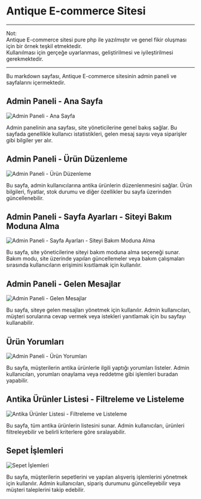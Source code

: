 # Antique E-commerce Sitesi

<hr />
Not:<br />
Antique E-commerce sitesi pure php ile yazılmıştır ve genel fikir oluşması için bir örnek teşkil etmektedir.<br />
Kullanılması için gerçeğe uyarlanması, geliştirilmesi ve iyileştirilmesi gerekmektedir.
<hr />
Bu markdown sayfası, Antique E-commerce sitesinin admin paneli ve sayfalarını içermektedir.

## Admin Paneli - Ana Sayfa

![Admin Paneli - Ana Sayfa](https://github.com/nihatxp/Antika/assets/87497469/7b467bb2-0f6c-48e3-94c6-d02f527dbd8a)

Admin panelinin ana sayfası, site yöneticilerine genel bakış sağlar. Bu sayfada genellikle kullanıcı istatistikleri, gelen mesaj sayısı veya siparişler gibi bilgiler yer alır.

## Admin Paneli - Ürün Düzenleme

![Admin Paneli - Ürün Düzenleme](https://github.com/nihatxp/Antika/assets/87497469/68dfad4f-0ade-4b79-8ede-36a35da8238e)

Bu sayfa, admin kullanıcılarına antika ürünlerin düzenlenmesini sağlar. Ürün bilgileri, fiyatlar, stok durumu ve diğer özellikler bu sayfa üzerinden güncellenebilir.

## Admin Paneli - Sayfa Ayarları - Siteyi Bakım Moduna Alma

![Admin Paneli - Sayfa Ayarları - Siteyi Bakım Moduna Alma](https://github.com/nihatxp/Antika/assets/87497469/e2910464-4411-48da-9668-ca60e410a06c)

Bu sayfa, site yöneticilerine siteyi bakım moduna alma seçeneği sunar. Bakım modu, site üzerinde yapılan güncellemeler veya bakım çalışmaları sırasında kullanıcıların erişimini kısıtlamak için kullanılır.

## Admin Paneli - Gelen Mesajlar

![Admin Paneli - Gelen Mesajlar](https://github.com/nihatxp/Antika/assets/87497469/ca82d978-a786-45c3-a145-fc2e22dce8fb)

Bu sayfa, siteye gelen mesajları yönetmek için kullanılır. Admin kullanıcıları, müşteri sorularına cevap vermek veya istekleri yanıtlamak için bu sayfayı kullanabilir.

## Ürün Yorumları

![Admin Paneli - Ürün Yorumları](https://github.com/nihatxp/Antika/assets/87497469/03b82566-414d-4808-b6c8-43baaabba0a9)

Bu sayfa, müşterilerin antika ürünlerle ilgili yaptığı yorumları listeler. Admin kullanıcıları, yorumları onaylama veya reddetme gibi işlemleri buradan yapabilir.

## Antika Ürünler Listesi - Filtreleme ve Listeleme

![Antika Ürünler Listesi - Filtreleme ve Listeleme](https://github.com/nihatxp/Antika/assets/87497469/576e5993-0861-4f07-95f8-30690ac9e0c2)

Bu sayfa, tüm antika ürünlerin listesini sunar. Admin kullanıcıları, ürünleri filtreleyebilir ve belirli kriterlere göre sıralayabilir.

## Sepet İşlemleri

![Sepet İşlemleri](https://github.com/nihatxp/Antika/assets/87497469/378f06f6-9653-4511-9c8a-1fff67fa2fde)

Bu sayfa, müşterilerin sepetlerini ve yapılan alışveriş işlemlerini yönetmek için kullanılır. Admin kullanıcıları, sipariş durumunu güncelleyebilir veya müşteri taleplerini takip edebilir.
